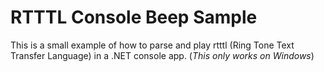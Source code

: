 # RTTTL Console Beep Sample

This is a small example of how to parse and play rtttl (Ring Tone Text Transfer Language) in a .NET console app. (_This only works on Windows_)

